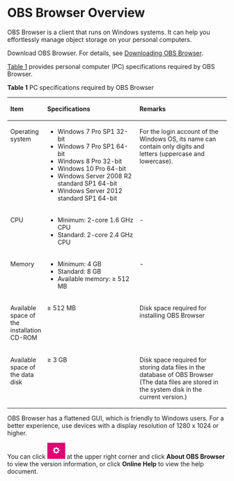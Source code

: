 # OBS Browser Overview<a name="en-us_topic_0045853837"></a>

OBS Browser is a client that runs on Windows systems. It can help you effortlessly manage object storage on your personal computers.

Download OBS Browser. For details, see  [Downloading OBS Browser](downloading-obs-browser.md).

[Table 1](#tc6dc7c01fbfb49b7a7aec8350b156258)  provides personal computer \(PC\) specifications required by OBS Browser.

**Table  1**  PC specifications required by OBS Browser

<a name="tc6dc7c01fbfb49b7a7aec8350b156258"></a>
<table><thead align="left"><tr id="r5a0bb27677634150a8ee92098731c142"><th class="cellrowborder" valign="top" width="16.6%" id="mcps1.2.4.1.1"><p id="a89e1f39097c443f78e10cf6c3028cf39"><a name="a89e1f39097c443f78e10cf6c3028cf39"></a><a name="a89e1f39097c443f78e10cf6c3028cf39"></a>Item</p>
</th>
<th class="cellrowborder" valign="top" width="42.17%" id="mcps1.2.4.1.2"><p id="a4f62ccd05dee4e5a887b0c338345a561"><a name="a4f62ccd05dee4e5a887b0c338345a561"></a><a name="a4f62ccd05dee4e5a887b0c338345a561"></a>Specifications</p>
</th>
<th class="cellrowborder" valign="top" width="41.23%" id="mcps1.2.4.1.3"><p id="a6badb5eae0e448739324da7d34a4c126"><a name="a6badb5eae0e448739324da7d34a4c126"></a><a name="a6badb5eae0e448739324da7d34a4c126"></a>Remarks</p>
</th>
</tr>
</thead>
<tbody><tr id="r553fbd05ee0c4b88b415b16a03063644"><td class="cellrowborder" valign="top" width="16.6%" headers="mcps1.2.4.1.1 "><p id="a3548eb83b4104ccb80e5fddc515afe58"><a name="a3548eb83b4104ccb80e5fddc515afe58"></a><a name="a3548eb83b4104ccb80e5fddc515afe58"></a>Operating system</p>
</td>
<td class="cellrowborder" valign="top" width="42.17%" headers="mcps1.2.4.1.2 "><a name="uf1ff3e4993904aba9e7823308aee2f72"></a><a name="uf1ff3e4993904aba9e7823308aee2f72"></a><ul id="uf1ff3e4993904aba9e7823308aee2f72"><li>Windows 7 Pro SP1 32-bit</li><li>Windows 7 Pro SP1 64-bit</li><li>Windows 8 Pro 32-bit</li><li>Windows 10 Pro 64-bit</li><li>Windows Server 2008 R2 standard SP1 64-bit</li><li>Windows Server 2012 standard SP1 64-bit</li></ul>
</td>
<td class="cellrowborder" valign="top" width="41.23%" headers="mcps1.2.4.1.3 "><p id="a7d9f3ccf1d30451f876b685b5a46c355"><a name="a7d9f3ccf1d30451f876b685b5a46c355"></a><a name="a7d9f3ccf1d30451f876b685b5a46c355"></a>For the login account of the Windows OS, its name can contain only digits and letters (uppercase and lowercase).</p>
</td>
</tr>
<tr id="r114962a30775412c8a4e80e4d297ffc7"><td class="cellrowborder" valign="top" width="16.6%" headers="mcps1.2.4.1.1 "><p id="a6c83664cc4c74cb3af3d1f9f96685d90"><a name="a6c83664cc4c74cb3af3d1f9f96685d90"></a><a name="a6c83664cc4c74cb3af3d1f9f96685d90"></a>CPU</p>
</td>
<td class="cellrowborder" valign="top" width="42.17%" headers="mcps1.2.4.1.2 "><a name="u0f1e062c771f41c89f294035dc17e356"></a><a name="u0f1e062c771f41c89f294035dc17e356"></a><ul id="u0f1e062c771f41c89f294035dc17e356"><li>Minimum: 2-core 1.6 GHz CPU</li><li>Standard: 2-core 2.4 GHz CPU</li></ul>
</td>
<td class="cellrowborder" valign="top" width="41.23%" headers="mcps1.2.4.1.3 "><p id="ae2587d414ae74e669e6b69168691266a"><a name="ae2587d414ae74e669e6b69168691266a"></a><a name="ae2587d414ae74e669e6b69168691266a"></a>-</p>
</td>
</tr>
<tr id="r733a4206b1f5499cacfa0ae01b65943d"><td class="cellrowborder" valign="top" width="16.6%" headers="mcps1.2.4.1.1 "><p id="a4d5e3209b1dc43c3bbe2c686ebc3627a"><a name="a4d5e3209b1dc43c3bbe2c686ebc3627a"></a><a name="a4d5e3209b1dc43c3bbe2c686ebc3627a"></a>Memory</p>
</td>
<td class="cellrowborder" valign="top" width="42.17%" headers="mcps1.2.4.1.2 "><a name="u817365aa004c40589611ffe43fbe217a"></a><a name="u817365aa004c40589611ffe43fbe217a"></a><ul id="u817365aa004c40589611ffe43fbe217a"><li>Minimum: 4 GB</li><li>Standard: 8 GB</li><li>Available memory: ≥ 512 MB</li></ul>
</td>
<td class="cellrowborder" valign="top" width="41.23%" headers="mcps1.2.4.1.3 "><p id="a954a36e1f89d4b38ba0e76a15b348b2b"><a name="a954a36e1f89d4b38ba0e76a15b348b2b"></a><a name="a954a36e1f89d4b38ba0e76a15b348b2b"></a>-</p>
</td>
</tr>
<tr id="raa6ca072c146425ea619bdb997e5a41b"><td class="cellrowborder" valign="top" width="16.6%" headers="mcps1.2.4.1.1 "><p id="a512587dfcbde4134a0535b04cbee93bd"><a name="a512587dfcbde4134a0535b04cbee93bd"></a><a name="a512587dfcbde4134a0535b04cbee93bd"></a>Available space of the installation CD-ROM</p>
</td>
<td class="cellrowborder" valign="top" width="42.17%" headers="mcps1.2.4.1.2 "><p id="af16d9543b99d49e483ae8e33f93c1512"><a name="af16d9543b99d49e483ae8e33f93c1512"></a><a name="af16d9543b99d49e483ae8e33f93c1512"></a>≥ 512 MB</p>
</td>
<td class="cellrowborder" valign="top" width="41.23%" headers="mcps1.2.4.1.3 "><p id="a5ff60684df6045e8bdaf24e214cdf9a7"><a name="a5ff60684df6045e8bdaf24e214cdf9a7"></a><a name="a5ff60684df6045e8bdaf24e214cdf9a7"></a>Disk space required for installing OBS Browser</p>
</td>
</tr>
<tr id="rb5edb049db90448493c27876c456a0af"><td class="cellrowborder" valign="top" width="16.6%" headers="mcps1.2.4.1.1 "><p id="ac592e4aeeda54a4b9158c78883acdc92"><a name="ac592e4aeeda54a4b9158c78883acdc92"></a><a name="ac592e4aeeda54a4b9158c78883acdc92"></a>Available space of the data disk</p>
</td>
<td class="cellrowborder" valign="top" width="42.17%" headers="mcps1.2.4.1.2 "><p id="a44147a89fb194862a649726079ac99b6"><a name="a44147a89fb194862a649726079ac99b6"></a><a name="a44147a89fb194862a649726079ac99b6"></a>≥ 3 GB</p>
</td>
<td class="cellrowborder" valign="top" width="41.23%" headers="mcps1.2.4.1.3 "><p id="a75c5462a51484ad9ba1d6c4758cd0a91"><a name="a75c5462a51484ad9ba1d6c4758cd0a91"></a><a name="a75c5462a51484ad9ba1d6c4758cd0a91"></a>Disk space required for storing data files in the database of OBS Browser (The data files are stored in the system disk in the current version.)</p>
</td>
</tr>
</tbody>
</table>

OBS Browser has a flattened GUI, which is friendly to Windows users. For a better experience, use devices with a display resolution of 1280 x 1024 or higher.

You can click  ![](figures/icon-setting.png)  at the upper right corner and click  **About OBS Browser**  to view the version information, or click  **Online Help**  to view the help document.


